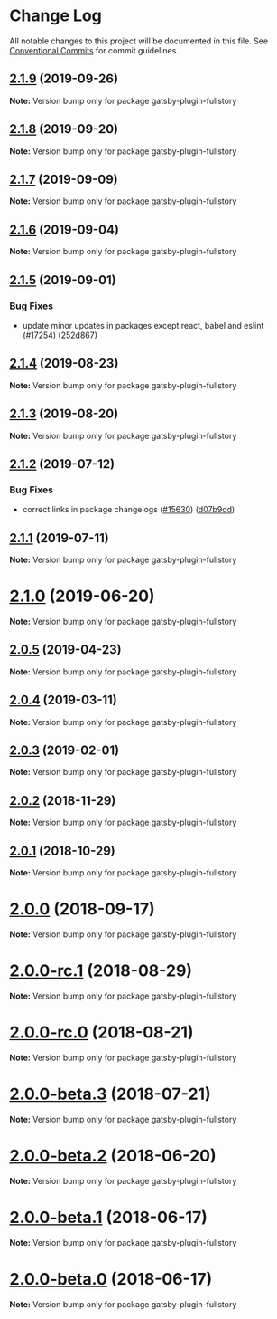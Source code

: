 # Change Log

All notable changes to this project will be documented in this file.
See [Conventional Commits](https://conventionalcommits.org) for commit guidelines.

## [2.1.9](https://github.com/gatsbyjs/gatsby/compare/gatsby-plugin-fullstory@2.1.8...gatsby-plugin-fullstory@2.1.9) (2019-09-26)

**Note:** Version bump only for package gatsby-plugin-fullstory

## [2.1.8](https://github.com/gatsbyjs/gatsby/compare/gatsby-plugin-fullstory@2.1.7...gatsby-plugin-fullstory@2.1.8) (2019-09-20)

**Note:** Version bump only for package gatsby-plugin-fullstory

## [2.1.7](https://github.com/gatsbyjs/gatsby/compare/gatsby-plugin-fullstory@2.1.6...gatsby-plugin-fullstory@2.1.7) (2019-09-09)

**Note:** Version bump only for package gatsby-plugin-fullstory

## [2.1.6](https://github.com/gatsbyjs/gatsby/compare/gatsby-plugin-fullstory@2.1.5...gatsby-plugin-fullstory@2.1.6) (2019-09-04)

**Note:** Version bump only for package gatsby-plugin-fullstory

## [2.1.5](https://github.com/gatsbyjs/gatsby/compare/gatsby-plugin-fullstory@2.1.4...gatsby-plugin-fullstory@2.1.5) (2019-09-01)

### Bug Fixes

- update minor updates in packages except react, babel and eslint ([#17254](https://github.com/gatsbyjs/gatsby/issues/17254)) ([252d867](https://github.com/gatsbyjs/gatsby/commit/252d867))

## [2.1.4](https://github.com/gatsbyjs/gatsby/compare/gatsby-plugin-fullstory@2.1.3...gatsby-plugin-fullstory@2.1.4) (2019-08-23)

**Note:** Version bump only for package gatsby-plugin-fullstory

## [2.1.3](https://github.com/gatsbyjs/gatsby/compare/gatsby-plugin-fullstory@2.1.2...gatsby-plugin-fullstory@2.1.3) (2019-08-20)

**Note:** Version bump only for package gatsby-plugin-fullstory

## [2.1.2](https://github.com/gatsbyjs/gatsby/compare/gatsby-plugin-fullstory@2.1.1...gatsby-plugin-fullstory@2.1.2) (2019-07-12)

### Bug Fixes

- correct links in package changelogs ([#15630](https://github.com/gatsbyjs/gatsby/issues/15630)) ([d07b9dd](https://github.com/gatsbyjs/gatsby/commit/d07b9dd))

## [2.1.1](https://github.com/gatsbyjs/gatsby/compare/gatsby-plugin-fullstory@2.1.0...gatsby-plugin-fullstory@2.1.1) (2019-07-11)

**Note:** Version bump only for package gatsby-plugin-fullstory

# [2.1.0](https://github.com/gatsbyjs/gatsby/compare/gatsby-plugin-fullstory@2.0.5...gatsby-plugin-fullstory@2.1.0) (2019-06-20)

**Note:** Version bump only for package gatsby-plugin-fullstory

## [2.0.5](https://github.com/gatsbyjs/gatsby/compare/gatsby-plugin-fullstory@2.0.4...gatsby-plugin-fullstory@2.0.5) (2019-04-23)

**Note:** Version bump only for package gatsby-plugin-fullstory

## [2.0.4](https://github.com/gatsbyjs/gatsby/compare/gatsby-plugin-fullstory@2.0.3...gatsby-plugin-fullstory@2.0.4) (2019-03-11)

**Note:** Version bump only for package gatsby-plugin-fullstory

## [2.0.3](https://github.com/gatsbyjs/gatsby/compare/gatsby-plugin-fullstory@2.0.2...gatsby-plugin-fullstory@2.0.3) (2019-02-01)

**Note:** Version bump only for package gatsby-plugin-fullstory

<a name="2.0.2"></a>

## [2.0.2](https://github.com/gatsbyjs/gatsby/compare/gatsby-plugin-fullstory@2.0.1...gatsby-plugin-fullstory@2.0.2) (2018-11-29)

**Note:** Version bump only for package gatsby-plugin-fullstory

<a name="2.0.1"></a>

## [2.0.1](https://github.com/gatsbyjs/gatsby/compare/gatsby-plugin-fullstory@2.0.0...gatsby-plugin-fullstory@2.0.1) (2018-10-29)

**Note:** Version bump only for package gatsby-plugin-fullstory

<a name="2.0.0"></a>

# [2.0.0](https://github.com/gatsbyjs/gatsby/compare/gatsby-plugin-fullstory@2.0.0-rc.1...gatsby-plugin-fullstory@2.0.0) (2018-09-17)

**Note:** Version bump only for package gatsby-plugin-fullstory

<a name="2.0.0-rc.1"></a>

# [2.0.0-rc.1](https://github.com/gatsbyjs/gatsby/compare/gatsby-plugin-fullstory@2.0.0-rc.0...gatsby-plugin-fullstory@2.0.0-rc.1) (2018-08-29)

**Note:** Version bump only for package gatsby-plugin-fullstory

<a name="2.0.0-rc.0"></a>

# [2.0.0-rc.0](https://github.com/gatsbyjs/gatsby/compare/gatsby-plugin-fullstory@2.0.0-beta.3...gatsby-plugin-fullstory@2.0.0-rc.0) (2018-08-21)

**Note:** Version bump only for package gatsby-plugin-fullstory

<a name="2.0.0-beta.3"></a>

# [2.0.0-beta.3](https://github.com/gatsbyjs/gatsby/compare/gatsby-plugin-fullstory@2.0.0-beta.2...gatsby-plugin-fullstory@2.0.0-beta.3) (2018-07-21)

**Note:** Version bump only for package gatsby-plugin-fullstory

<a name="2.0.0-beta.2"></a>

# [2.0.0-beta.2](https://github.com/gatsbyjs/gatsby/compare/gatsby-plugin-fullstory@2.0.0-beta.1...gatsby-plugin-fullstory@2.0.0-beta.2) (2018-06-20)

**Note:** Version bump only for package gatsby-plugin-fullstory

<a name="2.0.0-beta.1"></a>

# [2.0.0-beta.1](https://github.com/gatsbyjs/gatsby/compare/gatsby-plugin-fullstory@2.0.0-beta.0...gatsby-plugin-fullstory@2.0.0-beta.1) (2018-06-17)

**Note:** Version bump only for package gatsby-plugin-fullstory

<a name="2.0.0-beta.0"></a>

# [2.0.0-beta.0](https://github.com/gatsbyjs/gatsby/compare/gatsby-plugin-fullstory@1.0.3...gatsby-plugin-fullstory@2.0.0-beta.0) (2018-06-17)

**Note:** Version bump only for package gatsby-plugin-fullstory
